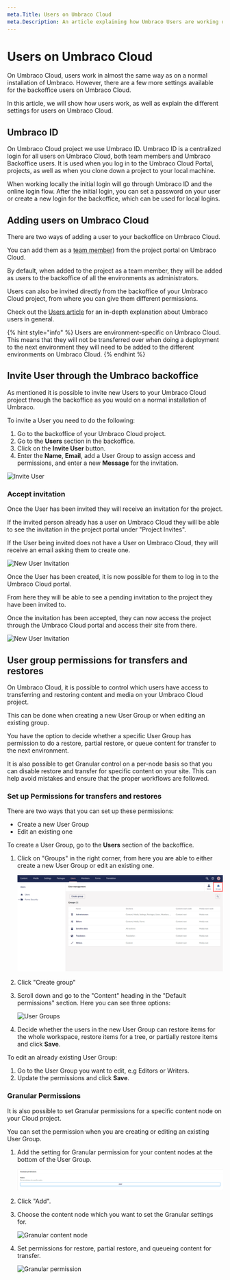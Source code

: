 ```yaml
---
meta.Title: Users on Umbraco Cloud
meta.Description: An article explaining how Umbraco Users are working on Umbraco Cloud.
---
```


# Users on Umbraco Cloud

On Umbraco Cloud, users work in almost the same way as on a normal installation of Umbraco. However, there are a few more settings available for the backoffice users on Umbraco Cloud.

In this article, we will show how users work, as well as explain the different settings for users on Umbraco Cloud.

## Umbraco ID

On Umbraco Cloud project we use Umbraco ID. Umbraco ID is a centralized login for all users on Umbraco Cloud, both team members and Umbraco Backoffice users. It is used when you log in to the Umbraco Cloud Portal, projects, as well as when you clone down a project to your local machine.

When working locally the initial login will go through Umbraco ID and the online login flow. After the initial login, you can set a password on your user or create a new login for the backoffice, which can be used for local logins.

## Adding users on Umbraco Cloud

There are two ways of adding a user to your backoffice on Umbraco Cloud.

You can add them as a [team member](team-members/)) from the project portal on Umbraco Cloud.

By default, when added to the project as a team member, they will be added as users to the backoffice of all the environments as administrators.

Users can also be invited directly from the backoffice of your Umbraco Cloud project, from where you can give them different permissions.

Check out the [Users article](broken-reference) for an in-depth explanation about Umbraco users in general.

{% hint style="info" %}
Users are environment-specific on Umbraco Cloud. This means that they will not be transferred over when doing a deployment to the next environment they will need to be added to the different environments on Umbraco Cloud.
{% endhint %}

## Invite User through the Umbraco backoffice

As mentioned it is possible to invite new Users to your Umbraco Cloud project through the backoffice as you would on a normal installation of Umbraco.

To invite a User you need to do the following:

1. Go to the backoffice of your Umbraco Cloud project.
2. Go to the **Users** section in the backoffice.
3. Click on the **Invite User** button.
4. Enter the **Name**, **Email**, add a User Group to assign access and permissions, and enter a new **Message** for the invitation.

![Invite User](images/invite\_user.png)

### Accept invitation

Once the User has been invited they will receive an invitation for the project.

If the invited person already has a user on Umbraco Cloud they will be able to see the invitation in the project portal under "Project Invites".

If the User being invited does not have a User on Umbraco Cloud, they will receive an email asking them to create one.

![New User Invitation](images/New\_user.png)

Once the User has been created, it is now possible for them to log in to the Umbraco Cloud portal.

From here they will be able to see a pending invitation to the project they have been invited to.

Once the invitation has been accepted, they can now access the project through the Umbraco Cloud portal and access their site from there.

![New User Invitation](images/Project\_overview.png)

## User group permissions for transfers and restores

On Umbraco Cloud, it is possible to control which users have access to transferring and restoring content and media on your Umbraco Cloud project.

This can be done when creating a new User Group or when editing an existing group.

You have the option to decide whether a specific User Group has permission to do a restore, partial restore, or queue content for transfer to the next environment.

It is also possible to get Granular control on a per-node basis so that you can disable restore and transfer for specific content on your site. This can help avoid mistakes and ensure that the proper workflows are followed.

### Set up Permissions for transfers and restores

There are two ways that you can set up these permissions:

* Create a new User Group
* Edit an existing one

To create a User Group, go to the **Users** section of the backoffice.

1.  Click on "Groups" in the right corner, from here you are able to either create a new User Group or edit an existing one.

    ![User Groups](images/Users.png)
2. Click "Create group"
3.  Scroll down and go to the "Content" heading in the "Default permissions" section. Here you can see three options:

    ![User Groups](images/default\_permisions-v10.png)
4. Decide whether the users in the new User Group can restore items for the whole workspace, restore items for a tree, or partially restore items and click **Save**.

To edit an already existing User Group:

1. Go to the User Group you want to edit, e.g Editors or Writers.
2. Update the permissions and click **Save**.

### Granular Permissions

It is also possible to set Granular permissions for a specific content node on your Cloud project.

You can set the permission when you are creating or editing an existing User Group.

1.  Add the setting for Granular permission for your content nodes at the bottom of the User Group.

    ![Granular permission](images/Granular.png)
2. Click "Add".
3.  Choose the content node which you want to set the Granular settings for.

    ![Granular content node](images/Granular\_node.png)
4.  Set permissions for restore, partial restore, and queueing content for transfer.

    ![Granular permission](images/Granular\_permission-v10.png)
